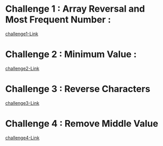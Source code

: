 # Challenge 1 : Array Reversal and Most Frequent Number :

[challenge1-Link](https://github.com/BisanF00/challenges-and-data-structures/blob/main/challenge1/README.md)

# Challenge 2 : Minimum Value :

[challenge2-Link](https://github.com/BisanF00/challenges-and-data-structures/blob/main/challenge2/challenge2-README.md)


# Challenge 3 : Reverse Characters

[challenge3-Link](https://github.com/BisanF00/challenges-and-data-structures/blob/main/Reverse-Characters/Readme.md)


# Challenge 4 : Remove Middle Value

[challenge4-Link](https://github.com/BisanF00/challenges-and-data-structures/blob/Remove-Middle-Value/Remove-Middle-Value/Readme.md)